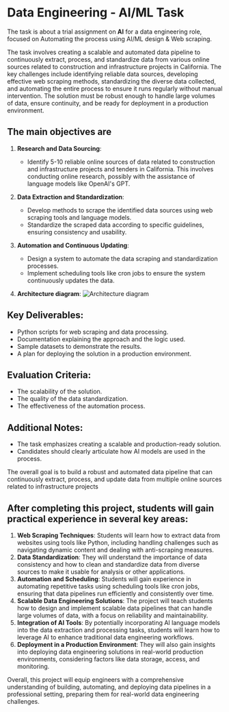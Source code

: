 # Data Engineering - AI/ML Task

The task is about a trial assignment on **AI** for a data engineering role, focused on Automating the process using AI/ML design & Web scraping.

The task involves creating a scalable and automated data pipeline to continuously extract, process, and standardize data from various online sources related to construction and infrastructure projects in California. The key challenges include identifying reliable data sources, developing effective web scraping methods, standardizing the diverse data collected, and automating the entire process to ensure it runs regularly without manual intervention. The solution must be robust enough to handle large volumes of data, ensure continuity, and be ready for deployment in a production environment.

## The main objectives are

1. **Research and Data Sourcing**:
   - Identify 5-10 reliable online sources of data related to construction and infrastructure projects and tenders in California. This involves conducting online research, possibly with the assistance of language models like OpenAI's GPT.

1. **Data Extraction and Standardization**:
   - Develop methods to scrape the identified data sources using web scraping tools and language models.
   - Standardize the scraped data according to specific guidelines, ensuring consistency and usability.

1. **Automation and Continuous Updating**:
   - Design a system to automate the data scraping and standardization processes.
   - Implement scheduling tools like cron jobs to ensure the system continuously updates the data.

1. **Architecture diagram**:
![Architecture diagram](./arch-dig.png)


## **Key Deliverables**:

- Python scripts for web scraping and data processing.
- Documentation explaining the approach and the logic used.
- Sample datasets to demonstrate the results.
- A plan for deploying the solution in a production environment.

## **Evaluation Criteria**:

- The scalability of the solution.
- The quality of the data standardization.
- The effectiveness of the automation process.

## **Additional Notes**:

- The task emphasizes creating a scalable and production-ready solution.
- Candidates should clearly articulate how AI models are used in the process.

The overall goal is to build a robust and automated data pipeline that can continuously extract, process, and update data from multiple online sources related to infrastructure projects

## After completing this project, students will gain practical experience in several key areas:

1. **Web Scraping Techniques**: Students will learn how to extract data from websites using tools like Python, including handling challenges such as navigating dynamic content and dealing with anti-scraping measures.
2. **Data Standardization**: They will understand the importance of data consistency and how to clean and standardize data from diverse sources to make it usable for analysis or other applications.
3. **Automation and Scheduling**: Students will gain experience in automating repetitive tasks using scheduling tools like cron jobs, ensuring that data pipelines run efficiently and consistently over time.
4. **Scalable Data Engineering Solutions**: The project will teach students how to design and implement scalable data pipelines that can handle large volumes of data, with a focus on reliability and maintainability.
5. **Integration of AI Tools**: By potentially incorporating AI language models into the data extraction and processing tasks, students will learn how to leverage AI to enhance traditional data engineering workflows.
6. **Deployment in a Production Environment**: They will also gain insights into deploying data engineering solutions in real-world production environments, considering factors like data storage, access, and monitoring.

Overall, this project will equip engineers with a comprehensive understanding of building, automating, and deploying data pipelines in a professional setting, preparing them for real-world data engineering challenges.

